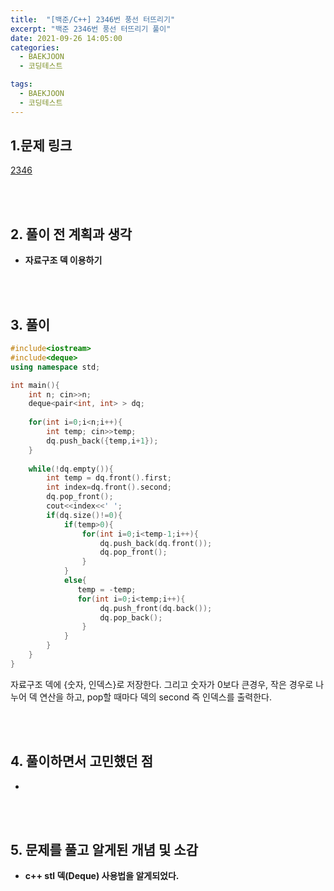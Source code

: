 ```yaml
---
title:  "[백준/C++] 2346번 풍선 터뜨리기"
excerpt: "백준 2346번 풍선 터뜨리기 풀이"
date: 2021-09-26 14:05:00
categories:
  - BAEKJOON
  - 코딩테스트

tags:
  - BAEKJOON
  - 코딩테스트
---
```


## 1.문제 링크

[2346](https://www.acmicpc.net/problem/2346)

<br>
<br>

## 2. 풀이 전 계획과 생각

- **자료구조 덱 이용하기**


<br>
<br>

## 3. 풀이

```cpp
#include<iostream>
#include<deque>
using namespace std;

int main(){
    int n; cin>>n;
    deque<pair<int, int> > dq;
    
    for(int i=0;i<n;i++){
        int temp; cin>>temp;
        dq.push_back({temp,i+1});
    }
    
    while(!dq.empty()){
        int temp = dq.front().first;
        int index=dq.front().second;
        dq.pop_front();
        cout<<index<<' ';
        if(dq.size()!=0){
            if(temp>0){
                for(int i=0;i<temp-1;i++){
                    dq.push_back(dq.front());
                    dq.pop_front();
                }
            }
            else{
               temp = -temp;
               for(int i=0;i<temp;i++){
                    dq.push_front(dq.back());
                    dq.pop_back();
                } 
            }
        }
    }
}
```

자료구조 덱에 {숫자, 인덱스}로 저장한다. 그리고 숫자가 0보다 큰경우, 작은 경우로 나누어 덱 연산을 하고, pop할 때마다 덱의 second 즉 인덱스를 출력한다.

<br>
<br>

## 4. 풀이하면서 고민했던 점

- 


<br>
<br>

## 5. 문제를 풀고 알게된 개념 및 소감

- **c++ stl 덱(Deque) 사용법을 알게되었다.**